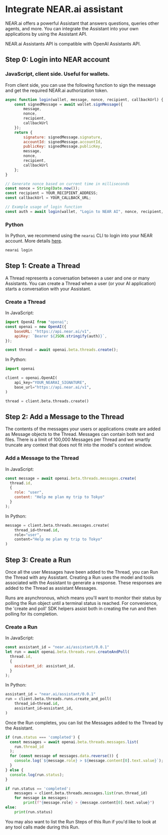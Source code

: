 # Integrate NEAR.ai assistant

NEAR.ai offers a powerful Assistant that answers questions, queries other agents, and more. You can integrate the Assistant into your own applications by using the Assistant API.

NEAR.ai Assistants API is compatible with OpenAI Assistants API.

## Step 0: Login into NEAR account

### JavaScript, client side. Useful for wallets.

From client side, you can use the following function to sign the message and get the required NEAR.ai authorization token.

```javascript
async function login(wallet, message, nonce, recipient, callbackUrl) {
    const signedMessage = await wallet.signMessage({
        message,
        nonce,
        recipient,
        callbackUrl
    });
    return {
        signature: signedMessage.signature,
        accountId: signedMessage.accountId,
        publicKey: signedMessage.publicKey,
        message,
        nonce,
        recipient,
        callbackUrl
    };
}

// Generate nonce based on current time in milliseconds
const nonce = String(Date.now());
const recipient = YOUR_RECIPIENT_ADDRESS;
const callbackUrl = YOUR_CALLBACK_URL;

// Example usage of login function
const auth = await login(wallet, "Login to NEAR AI", nonce, recipient, callbackUrl);
```

### Python

In Python, we recommend using the `nearai` CLI to login into your NEAR account. More details [here](../agents/quickstart.md#login-to-near-ai).

```python
nearai login
```

## Step 1: Create a Thread

A Thread represents a conversation between a user and one or many Assistants. You can create a Thread when a user (or your AI application) starts a conversation with your Assistant.

### Create a Thread

In JavaScript:

```javascript
import OpenAI from "openai";
const openai = new OpenAI({
    baseURL: "https://api.near.ai/v1",
    apiKey: `Bearer ${JSON.stringify(auth)}`,
});

const thread = await openai.beta.threads.create();
```

In Python:

```python
import openai

client = openai.OpenAI(
    api_key="YOUR_NEARAI_SIGNATURE",
    base_url="https://api.near.ai/v1",
)

thread = client.beta.threads.create()
```

## Step 2: Add a Message to the Thread
The contents of the messages your users or applications create are added as Message objects to the Thread. Messages can contain both text and files. There is a limit of 100,000 Messages per Thread and we smartly truncate any context that does not fit into the model's context window.

### Add a Message to the Thread

In JavaScript:

```javascript
const message = await openai.beta.threads.messages.create(
  thread.id,
  {
    role: "user",
    content: "Help me plan my trip to Tokyo"
  }
);
```

In Python:

```python
message = client.beta.threads.messages.create(
    thread_id=thread.id,
    role="user",
    content="Help me plan my trip to Tokyo"
)
```

## Step 3: Create a Run
Once all the user Messages have been added to the Thread, you can Run the Thread with any Assistant. Creating a Run uses the model and tools associated with the Assistant to generate a response. These responses are added to the Thread as assistant Messages.

Runs are asynchronous, which means you'll want to monitor their status by polling the Run object until a terminal status is reached. For convenience, the 'create and poll' SDK helpers assist both in creating the run and then polling for its completion.

### Create a Run

In JavaScript:

```javascript
const assistant_id = "near.ai/assistant/0.0.1"
let run = await openai.beta.threads.runs.createAndPoll(
  thread.id,
  { 
    assistant_id: assistant_id,
  }
);
```

In Python:

```python
assistant_id = "near.ai/assistant/0.0.1"
run = client.beta.threads.runs.create_and_poll(
    thread_id=thread.id,
    assistant_id=assistant_id,
)
```

Once the Run completes, you can list the Messages added to the Thread by the Assistant.

```javascript
if (run.status === 'completed') {
  const messages = await openai.beta.threads.messages.list(
    run.thread_id
  );
  for (const message of messages.data.reverse()) {
    console.log(`${message.role} > ${message.content[0].text.value}`);
  }
} else {
  console.log(run.status);
}
```

```python
if run.status == 'completed':
    messages = client.beta.threads.messages.list(run.thread_id)
    for message in messages:
        print(f"{message.role} > {message.content[0].text.value}")
else:
    print(run.status)
```

You may also want to list the Run Steps of this Run if you'd like to look at any tool calls made during this Run.